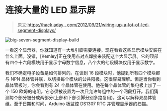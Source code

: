 # 连接大量的 LED 显示屏

> 原文:[https://hack aday . com/2012/09/21/wiring-up-a-lot-of-led-segment-displays/](https://hackaday.com/2012/09/21/wiring-up-a-lot-of-led-segment-displays/)

![](../Images/a517e28fdc374f0bcb050c65dc2e64ae.png "big-seven-segment-display-build")

一看这个显示器，你就知道有一大堆引脚需要连接。现在看看这些显示模块安装在什么上面。没错，[Kemley]正在使用点对点焊接来装配这个大显示屏。它的顶部有四个十六段模块用于显示字母数字信息，八个大的七段模块仅用于显示数字。

我们不确定电子设备是如何排列的。在谈到 16 段模块时，他提到所有四个模块都与 NPN 晶体管并联，以切换每个模块的公共阳极。这很容易理解。但是当你看到晶体管板时，你会看到有 24 个晶体管在使用。他在每个晶体管的集电极上加了一个 150 欧姆的电阻。它必须被设置为一次只允许每组中的一个网段打开。我们猜测每个部分被分成两部分(上部和下部引脚分别多路复用)，这可以解释双晶体管组。至于日期和时间，Arduino 板监控 DS1307 RTC 并管理显示器的扫描。